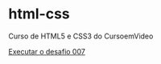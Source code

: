 # html-css
 Curso de HTML5 e CSS3 do CursoemVideo

<a href="https://sansaoyago.github.io/html-css/Desafios/desafio-007/" target="_blank">Executar o desafio 007</a>